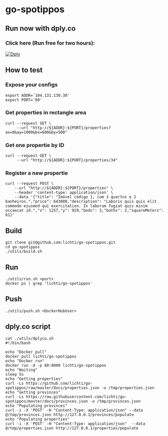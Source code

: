 # go-spotippos

## Run now with dply.co
### Click here (Run free for two hours):
[![Dply](https://dply.co/b.svg)](https://dply.co/b/BwXv6nmR) 

## How to test
### Expose your configs
```
export ADDR='104.131.130.30'
export PORT='80'

```
### Get properties in rectangle area
```
curl --request GET \
     --url "http://${ADDR}:${PORT}/properties?ax=0&ay=1000&bx=600&by=500"
```
### Get one propertie by ID
```
curl --request GET \
     --url "http://${ADDR}:${PORT}/properties/34"
```
### Register a new propertie
```
curl --request POST \
    --url "http://${ADDR}:${PORT}/properties" \
    --header 'content-type: application/json' \
    --data '{"title": "Imóvel código 1, com 3 quartos e 2 banheiros.","price": 643000,"description": "Laboris quis quis elit commodo eiusmod qui exercitation. In laborum fugiat quis minim occaecat id.","x": 1257,"y": 929,"beds": 3,"baths": 2,"squareMeters": 61}'
```

## Build
```
git clone git@github.com:lichti/go-spotippos.git
cd go-spotippos
./utils/build.sh
```

## Run
```
./utils/run.sh <port>
docker ps | grep 'lichti/go-spotippos'
```

## Push
```
./utils/push.sh <DockerHubUser>
```

## dply.co script
```
cat ./utils/dplyco.sh
#!/bin/bash 

echo "Docker pull"
docker pull lichti/go-spotippos
echo "Docker run"
docker run -d -p 80:8000 lichti/go-spotippos
echo "Waiting"
sleep 5s
echo "Getting properties"
curl -Ls https://github.com/lichti/go-spotippos/raw/master/docs/properties.json -o /tmp/properties.json
echo "Getting provinces"
curl -Ls https://raw.githubusercontent.com/lichti/go-spotippos/master/docs/provinces.json -o /tmp/provinces.json
echo "Populating provinces"
curl -i -X 'POST' -H "Content-Type: application/json" --data @/tmp/provinces.json http://127.0.0.1/provinces/populate
echo "Populating properties"
curl -i -X 'POST' -H "Content-Type: application/json"  --data @/tmp/properties.json http://127.0.0.1/properties/populate
```